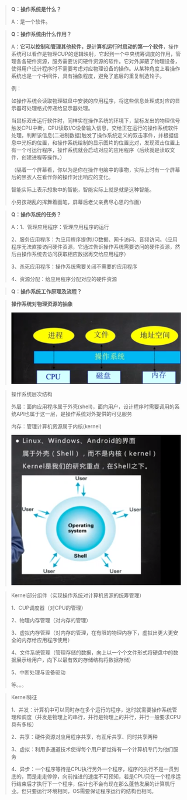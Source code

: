 > **Q：操作系统是什么？**
>
> A：是一个软件。

> **Q：操作系统由什么作用？**
>
> A：**它可以控制和管理其他软件，是计算机运行时启动的第一个软件**，操作系统可以看作是物理CUP的逻辑映射，它起到一个中央统筹调度的作用，管理各各硬件资源，服务需要访问硬件资源的软件。它对外屏蔽了物理设备，使得用户设计程序时不需要考虑对应物理设备的操作。从某种角度上看操作系统也是一个中间件，具有抽象程度，避免了底层的重复制造轮子。
>
> 例：
>
> 如操作系统会读取物理磁盘中安装的应用程序，将这些信息处理成对应的显示器可处理格式传递给显示器处理。
>
> 当鼠标双击运行软件时，同样实在操作系统的环境下，鼠标发出的物理信号触发CPU中断，CPU读取I/O设备输入信息，交给正在运行的操作系统软件处理，判断该信息(二进制数据)触发了操作系统定义的双击事件，并根据信息中光标的位置，和操作系统绘制的显示图片的位置比对，发现双击位置上有一个可运行程序，操作系统就会启动对应的应用程序（后续就是读取文件，创建进程等操作。）
>
> 
>
> （隔着一个屏幕看，你以为是你在操作电脑中的事物，实际上时有一个屏幕后的黑衣人在看作你的操作对出响应的变化。
>
> 智能实际上表示想象中的智能，智能实际上就是就是这种智能。
>
> 小男孩胡乱的挥舞着画笔，屏幕后老父亲费尽心思的作画）

> **Q：操作系统的任务？**
>
> A：1、管理应用程序：管理应用程序的运行
>
> 2、服务应用程序：为应用程序提供I/O数据、网卡访问、音频访问。（应用程序无法直接访问硬件资源，它通过告诉操作系统需要访问的硬件资源，然后由操作系统去访问获取相应数据再交给应用程序）
>
> 3、杀死应用程序：操作系统需要关闭不需要的应用程序
>
> 4、资源分配：给应用程序分配对应的硬件资源

> **Q：操作系统工作原理及流程？**

> **操作系统对物理资源的抽象**
>
> ![image-20210201131614378](image\image-20210201131614378.png)

> 操作系统层次结构
>
> 外层：面向应用程序属于外壳(shell)，面向用户，设计程序时需要调用的系统API也属于这一层，是操作系统对外提供的可见服务
>
> 内存：管理计算机资源属于内核(kernel)
>
> ![image-20210201132556766](image\image-20210201132556766.png)

> Kernel部分组件（实现操作系统对计算机资源的统筹管理）
>
> 1、CUP调度器（对CPU的管理）
>
> 2、物理内存管理（对内存的管理）
>
> 3、虚拟内存管理（对内存的管理，在有限的物理内存下，虚拟出更大更安全的内存给应用程序使用）
>
> 4、文件系统管理（管理存储的数据，向上以一个个文件形式将硬盘中的数据展示给用户，向下以最有效的存储结构将数据存储）
>
> 5、中断处理与设备驱动
>
> 等。。。

> Kernel特征
>
> 1、并发：计算机中可以同时存在多个运行的程序，这时就需要操作系统管理和调度（并发是物理上的串行，并行是物理上的并行，并行一般要求CPU具有多核）
>
> 2、共享：硬件资源对应用程序共享，有互斥共享、同时共享两种
>
> 3、虚拟：利用多通道技术使得每个用户都觉得有一个计算机专门为他们服务
>
> 4、异步：一个程序等待是CPU执行另外一个程序，程序的执行不是一贯到底的，而是走走停停，向前推进的速度不可预知，若是CPU只在一个程序运行结束后才执行下一个程序，估计也不会有现在那么蓬勃发展的计算机行业。但只要运行环境相同，OS需要保证程序运行的结构也相同。